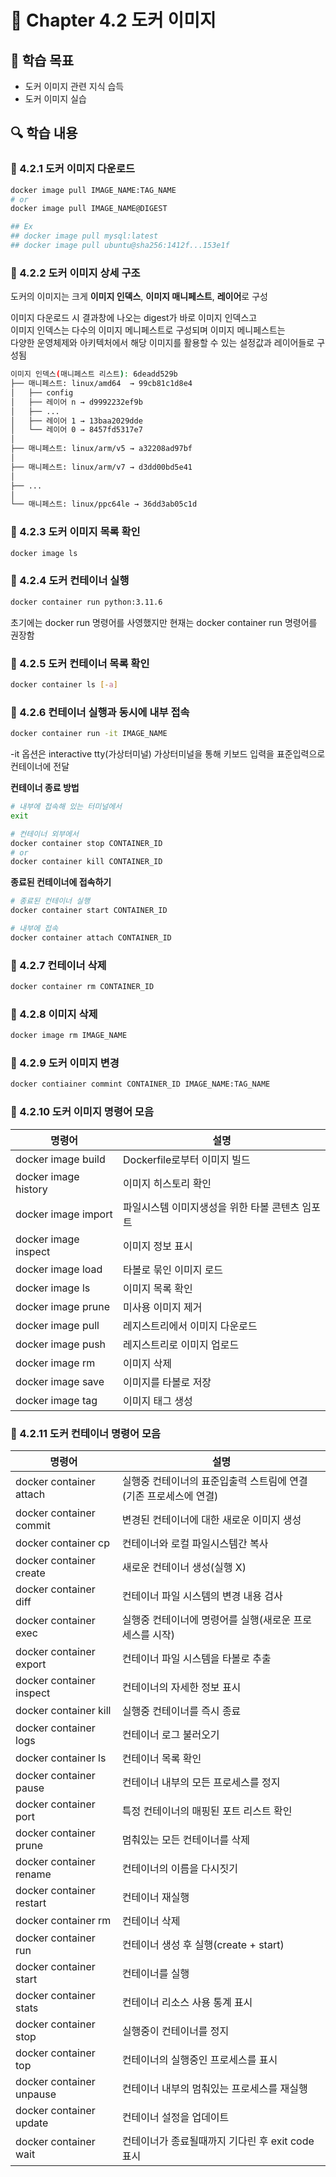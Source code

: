 # 📘 Chapter 4.2 도커 이미지

## 📌 학습 목표

- 도커 이미지 관련 지식 습득
- 도커 이미지 실습

## 🔍 학습 내용

### 🔸 4.2.1 도커 이미지 다운로드

```bash
docker image pull IMAGE_NAME:TAG_NAME
# or
docker image pull IMAGE_NAME@DIGEST

## Ex
## docker image pull mysql:latest
## docker image pull ubuntu@sha256:1412f...153e1f
```

### 🔸 4.2.2 도커 이미지 상세 구조

도커의 이미지는 크게 **이미지 인덱스**, **이미지 매니페스트**, **레이어**로 구성

이미지 다운로드 시 결과창에 나오는 digest가 바로 이미지 인덱스고  
이미지 인덱스는 다수의 이미지 메니페스트로 구성되며 이미지 메니페스트는  
다양한 운영체제와 아키텍처에서 해당 이미지를 활용할 수 있는 설정값과 레이어들로 구성됨

```bash
이미지 인덱스(매니페스트 리스트): 6deadd529b
├── 매니페스트: linux/amd64  → 99cb81c1d8e4
│   ├── config
│   ├── 레이어 n → d9992232ef9b
│   ├── ...
│   ├── 레이어 1 → 13baa2029dde
│   └── 레이어 0 → 8457fd5317e7
│
├── 매니페스트: linux/arm/v5 → a32208ad97bf
│
├── 매니페스트: linux/arm/v7 → d3dd00bd5e41
│
├── ...
│
└── 매니페스트: linux/ppc64le → 36dd3ab05c1d
```

### 🔸 4.2.3 도커 이미지 목록 확인

```bash
docker image ls
```

### 🔸 4.2.4 도커 컨테이너 실행

```bash
docker container run python:3.11.6
```

초기에는 docker run 명령어를 사영했지만 현재는 docker container run 명령어를 권장함

### 🔸 4.2.5 도커 컨테이너 목록 확인

```bash
docker container ls [-a]
```

### 🔸 4.2.6 컨테이너 실행과 동시에 내부 접속

```bash
docker container run -it IMAGE_NAME
```

-it 옵션은 interactive tty(가상터미널) 가상터미널을 통해 키보드 입력을 표준입력으로 컨테이너에 전달

**컨테이너 종료 방법**

```bash
# 내부에 접속해 있는 터미널에서
exit

# 컨테이너 외부에서
docker container stop CONTAINER_ID
# or
docker container kill CONTAINER_ID
```

**종료된 컨테이너에 접속하기**

```bash
# 종료된 컨테이너 실행
docker container start CONTAINER_ID

# 내부에 접속
docker container attach CONTAINER_ID
```

### 🔸 4.2.7 컨테이너 삭제

```bash
docker container rm CONTAINER_ID
```

### 🔸 4.2.8 이미지 삭제

```bash
docker image rm IMAGE_NAME
```

### 🔸 4.2.9 도커 이미지 변경

```bash
docker contiainer commint CONTAINER_ID IMAGE_NAME:TAG_NAME
```

### 🔸 4.2.10 도커 이미지 명령어 모음

| 명령어               | 설명                                            |
| -------------------- | ----------------------------------------------- |
| docker image build   | Dockerfile로부터 이미지 빌드                    |
| docker image history | 이미지 히스토리 확인                            |
| docker image import  | 파일시스템 이미지생성을 위한 타볼 콘텐츠 임포트 |
| docker image inspect | 이미지 정보 표시                                |
| docker image load    | 타볼로 묶인 이미지 로드                         |
| docker image ls      | 이미지 목록 확인                                |
| docker image prune   | 미사용 이미지 제거                              |
| docker image pull    | 레지스트리에서 이미지 다운로드                  |
| docker image push    | 레지스트리로 이미지 업로드                      |
| docker image rm      | 이미지 삭제                                     |
| docker image save    | 이미지를 타볼로 저장                            |
| docker image tag     | 이미지 태그 생성                                |

### 🔸 4.2.11 도커 컨테이너 명령어 모음

| 명령어                   | 설명                                                             |
| ------------------------ | ---------------------------------------------------------------- |
| docker container attach  | 실행중 컨테이너의 표준입출력 스트림에 연결(기존 프로세스에 연결) |
| docker container commit  | 변경된 컨테이너에 대한 새로운 이미지 생성                        |
| docker container cp      | 컨테이너와 로컬 파일시스템간 복사                                |
| docker container create  | 새로운 컨테이너 생성(실행 X)                                     |
| docker container diff    | 컨테이너 파일 시스템의 변경 내용 검사                            |
| docker container exec    | 실행중 컨테이너에 명령어를 실행(새로운 프로세스를 시작)          |
| docker container export  | 컨테이너 파일 시스템을 타볼로 추출                               |
| docker container inspect | 컨테이너의 자세한 정보 표시                                      |
| docker container kill    | 실행중 컨테이너를 즉시 종료                                      |
| docker container logs    | 컨테이너 로그 불러오기                                           |
| docker container ls      | 컨테이너 목록 확인                                               |
| docker container pause   | 컨테이너 내부의 모든 프로세스를 정지                             |
| docker container port    | 특정 컨테이너의 매핑된 포트 리스트 확인                          |
| docker container prune   | 멈춰있는 모든 컨테이너를 삭제                                    |
| docker container rename  | 컨테이너의 이름을 다시짓기                                       |
| docker container restart | 컨테이너 재실행                                                  |
| docker container rm      | 컨테이너 삭제                                                    |
| docker container run     | 컨테이너 생성 후 실행(create + start)                            |
| docker container start   | 컨테이너를 실행                                                  |
| docker container stats   | 컨테이너 리소스 사용 통계 표시                                   |
| docker container stop    | 실행중이 컨테이너를 정지                                         |
| docker container top     | 컨테이너의 실행중인 프로세스를 표시                              |
| docker container unpause | 컨테이너 내부의 멈춰있는 프로세스를 재실행                       |
| docker container update  | 컨테이너 설정을 업데이트                                         |
| docker container wait    | 컨테이너가 종료될때까지 기다린 후 exit code 표시                 |
